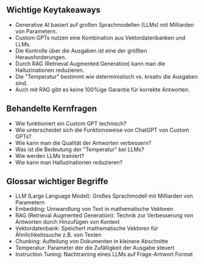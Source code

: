 ## Wichtige Keytakeaways
- Generative AI basiert auf großen Sprachmodellen (LLMs) mit Milliarden von Parametern.
- Custom GPTs nutzen eine Kombination aus Vektordatenbanken und LLMs.
- Die Kontrolle über die Ausgaben ist eine der größten Herausforderungen.
- Durch RAG (Retrieval Augmented Generation) kann man die Halluzinationen reduzieren.
- Die "Temperatur" bestimmt wie deterministisch vs. kreativ die Ausgaben sind.
- Auch mit RAG gibt es keine 100%ige Garantie für korrekte Antworten.

## Behandelte Kernfragen
- Wie funktioniert ein Custom GPT technisch?
- Wie unterscheidet sich die Funktionsweise von ChatGPT von Custom GPTs?
- Wie kann man die Qualität der Antworten verbessern?
- Was ist die Bedeutung der "Temperatur" bei LLMs?
- Wie werden LLMs trainiert?
- Wie kann man Halluzinationen reduzieren?

## Glossar wichtiger Begriffe
- LLM (Large Language Model): Großes Sprachmodell mit Milliarden von Parametern
- Embedding: Umwandlung von Text in mathematische Vektoren
- RAG (Retrieval Augmented Generation): Technik zur Verbesserung von Antworten durch Hinzufügen von Kontext
- Vektordatenbank: Speichert mathematische Vektoren für Ähnlichkeitssuche z.B. von Texten
- Chunking: Aufteilung von Dokumenten in kleinere Abschnitte
- Temperatur: Parameter der die Zufälligkeit der Ausgabe steuert
- Instruction Tuning: Nachtraining eines LLMs auf Frage-Antwort Format
